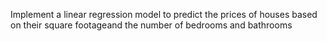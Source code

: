 Implement a linear regression model to predict the prices of houses based on their square footageand the number of bedrooms and bathrooms

